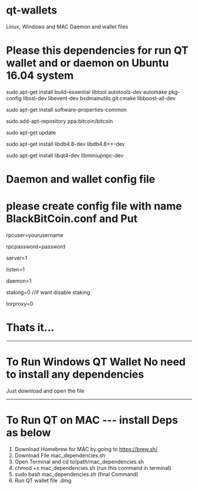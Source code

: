 # qt-wallets
Linux, Windows and MAC Daemon and wallet files

# Please this dependencies for run QT wallet and or daemon on Ubuntu 16.04 system 
sudo apt-get install build-essential libtool autotools-dev automake pkg-config libssl-dev libevent-dev bsdmainutils git cmake libboost-all-dev

sudo apt-get install software-properties-common

sudo add-apt-repository ppa:bitcoin/bitcoin

sudo apt-get update

sudo apt-get install libdb4.8-dev libdb4.8++-dev

sudo apt-get install libqt4-dev libminiupnpc-dev

# Daemon and wallet config file 

# please create config file with name BlackBitCoin.conf and Put 

 rpcuser=yourusername

 rpcpassword=password
 
 server=1
 
 listen=1
 
 daemon=1
 
 staking=0 //if want disable staking
 
 torproxy=0

# Thats it...
****************************************************************************************************
# To Run Windows QT Wallet No need to install any dependencies 
Just download and open the file
****************************************************************************************************
# To Run QT on MAC --- install Deps as below
  1. Download Homebrew for MAC by going to https://brew.sh/ 
  2. Download File mac_dependencies.sh 
  3. Open Terminal and cd to/path/mac_dependencies.sh
  4. chmod +x mac_dependencies.sh (run this command in terminal)
  5. sudo bash mac_dependencies.sh (final Command)
  6. Run QT wallet file .dmg
  

